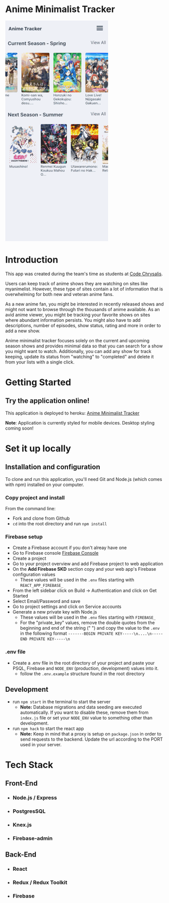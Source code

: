 # Anime Minimalist Tracker

![](https://github.com/JeanSolo10/anime-minimalist-tracker/blob/master/app_updated_gif/animetracker.gif)

# Introduction

This app was created during the team's time as students at [Code Chrysalis](https://www.codechrysalis.io/).

Users can keep track of anime shows they are watching on sites like myanimelist. However, these type of sites contain a lot of information that is overwhelming for both new and veteran anime fans. 

As a new anime fan, you might be interested in recently released shows and might not want to browse through the thousands of anime available.
As an avid anime viewer, you might be tracking your favorite shows on sites where abundant information persists. You might also have to add descriptions, number of episodes, show status, rating and more in order to add a new show.

Anime minimalist tracker focuses solely on the current and upcoming season shows and provides minimal data so that you can search for a show you might want to watch. Additionally, you can add any show for track keeping, update its status from "watching" to "completed" and delete it from your lists with a single click.

# Getting Started

## Try the application online!

This application is deployed to heroku: [Anime Minimalist Tracker](https://anime-minimalist-tracker.herokuapp.com/)

**Note**: Application is currently styled for mobile devices. Desktop styling coming soon!

# Set it up locally

## Installation and configuration

To clone and run this application, you'll need Git and Node.js (which comes with npm) installed on your computer.

### Copy project and install
From the command line:
- Fork and clone from Github
- ```cd``` into the root directory and run ```npm install```

### Firebase setup
- Create a Firebase account if you don't alreay have one
- Go to Firebase console [Firebase Console](https://console.firebase.google.com/)
- Create a project
- Go to your project overview and add Firebase project to web application
- On the **Add Firebase SKD** section copy and your web app's Firebase configuration values
  * These values will be used in the ```.env``` files starting with ```REACT_APP_FIREBASE_```
- From the left sidebar click on Build -> Authentication and click on Get Started
- Select Email/Password and save
- Go to project settings and click on Service accounts
- Generate a new private key with Node.js
  * These values will be used in the ```.env``` files starting with ```FIREBASE_```
  * For the "private_key" values, remove the double quotes from the beginning and end of the string (" ") and copy the value to the ```.env``` in the following format ```-------BEGIN PRIVATE KEY-----\n....\n-----END PRIVATE KEY-----\n```

### .env file
- Create a .env file in the root directory of your project and paste your PSQL, Firebase and ```NODE_ENV``` (production, development) values into it.
  * follow the ```.env.example``` structure found in the root directory


## Development
- run ```npm start``` in the terminal to start the server
  * **Note:** Database migrations and data seeding are executed automatically. If you want to disable these, remove them from ```index.js``` file or set your ```NODE_ENV``` value to something other than development.
- run ```npm hack``` to start the react app 
  * **Note:** Keep in mind that a proxy is setup on ```package.json``` in order to send requests to the backend. Update the url according to the PORT used in your server. 


# Tech Stack

## Front-End

- ### Node.js / Express
- ### PostgresSQL
- ### Knex.js
- ### Firebase-admin

## Back-End

- ### React
- ### Redux / Redux Toolkit
- ### Firebase
